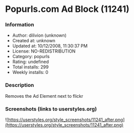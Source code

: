 # Popurls.com Ad Block (11241)

### Information
- Author: dilivion (unknown)
- Created at: unknown
- Updated at: 10/12/2008, 11:30:37 PM
- License: NO-REDISTRIBUTION
- Category: popurls
- Rating: undefined
- Total installs: 299
- Weekly installs: 0


### Description
Removes the Ad Element next to flickr


### Screenshots (links to userstyles.org)
![https://userstyles.org/style_screenshots/11241_after.png](https://userstyles.org/style_screenshots/11241_after.png)


